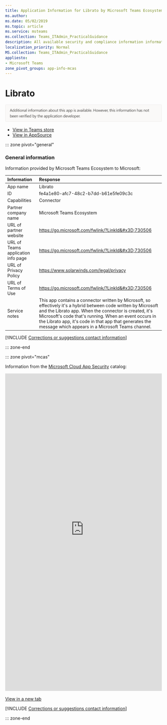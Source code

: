 ```yaml
---
title: Application Information for Librato by Microsoft Teams Ecosystem
ms.author: 
ms.date: 05/02/2019
ms.topic: article
ms.service: msteams
ms.collection: Teams_ITAdmin_PracticalGuidance
description: All available security and compliance information information for Librato, its data handling policies, its Microsoft Cloud App Security app catalog information, and security/compliance information in the CSA STAR registry.
localization_priority: Normal
MS.collection: Teams_ITAdmin_PracticalGuidance
appliesto:
- Microsoft Teams
zone_pivot_groups: app-info-mcas
---
```

# Librato

<p></p><img alt="Non-attested image" src="./images/unattested.png" width="650"/>

* <a href="https://teams.microsoft.com/l/app/fe4a1e80-afc7-48c2-b7dd-b61e5fe09c3c" target="_blank">View in Teams store</a>
* <a href="https://appsource.microsoft.com/en-us/product/office/WA104381576" target="_blank">View in AppSource</a>

::: zone pivot="general"

### General information

Information provided by Microsoft Teams Ecosystem to Microsoft:

| **Information** | **Response** |
|:----------------|:-------------|
| App name | Librato |
| ID | fe4a1e80-afc7-48c2-b7dd-b61e5fe09c3c |
| Capabilities | Connector |
| Partner company name | Microsoft Teams Ecosystem |
| URL of partner website | <https://go.microsoft.com/fwlink/?LinkId&#x3D;730506> |
| URL of Teams application info page | <https://go.microsoft.com/fwlink/?LinkId&#x3D;730506> |
| URL of Privacy Policy | <https://www.solarwinds.com/legal/privacy> |
| URL of Terms of Use | <https://go.microsoft.com/fwlink/?LinkId&#x3D;730506> |
| Service notes | This app contains a connector written by Microsoft, so effectively it&#x27;s a hybrid between code written by Microsoft and the Librato app. When the connector is created, it&#x27;s Microsoft&#x27;s code that&#x27;s running. When an event occurs in the Librato app, it&#x27;s code in that app that generates the message which appears in a Microsoft Teams channel. |

 [!INCLUDE [Corrections or suggestions contact information](./includes/corrections-or-suggestions.md)]

::: zone-end


::: zone pivot="mcas"

Information from the [Microsoft Cloud App Security](https://www.microsoft.com/en-us/enterprise-mobility-security/cloud-app-security) catalog:

<iframe height='1020' title='Microsoft Cloud App Security Information' src='https://3ca685143b5b46b4b0e5266dadf2e97c.codepen.website/#/dashboard/17389' frameborder='no'  style='width: 100%;'></iframe>

<a href="https://3ca685143b5b46b4b0e5266dadf2e97c.codepen.website/#/dashboard/17389" target="_blank">View in a new tab</a>

[!INCLUDE [Corrections or suggestions contact information](./includes/corrections-or-suggestions.md)]

::: zone-end


